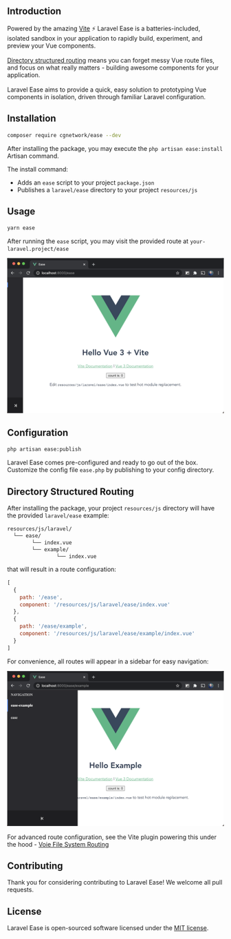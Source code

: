 ## Introduction

Powered by the amazing [Vite](https://vitejs.dev/) ⚡ Laravel Ease is a batteries-included, isolated sandbox in your application to rapidly build, experiment, and preview your Vue components.
<br/>
<br/>
[Directory structured routing](https://github.com/cgnetwork/laravel-ease/blob/master/README.md#directory-structured-routing) means you can forget messy Vue route files, and focus on what really matters - building awesome components for your application.
<br/>
<br/>
Laravel Ease aims to provide a quick, easy solution to prototyping Vue components in isolation, driven through familiar Laravel configuration.

## Installation

```bash
composer require cgnetwork/ease --dev
```

After installing the package, you may execute the `php artisan ease:install` Artisan command.

The install command:

* Adds an `ease` script to your project `package.json`
* Publishes a `laravel/ease` directory to your project `resources/js`

## Usage

```bash
yarn ease
```

After running the `ease` script, you may visit the provided route at `your-laravel.project/ease`

![index.vue](https://raw.githubusercontent.com/cgnetwork/laravel-ease/master/docs/index.vue.png)

## Configuration

```bash
php artisan ease:publish
```

Laravel Ease comes pre-configured and ready to go out of the box. Customize the config file `ease.php` by publishing to your config directory.

## Directory Structured Routing

After installing the package, your project `resources/js` directory will have the provided `laravel/ease` example:

```
resources/js/laravel/
  └── ease/
        └── index.vue
        └── example/
                └── index.vue
```

that will result in a route configuration:

```js
[
  {
    path: '/ease',
    component: '/resources/js/laravel/ease/index.vue'
  },
  {
    path: '/ease/example',
    component: '/resources/js/laravel/ease/example/index.vue'
  }
]
```

For convenience, all routes will appear in a sidebar for easy navigation:

![example.index.vue](https://raw.githubusercontent.com/cgnetwork/laravel-ease/master/docs/example.index.vue.png)

For advanced route configuration, see the Vite plugin powering this under the hood - [Voie File System Routing](https://github.com/brattonross/vite-plugin-voie#file-system-routing)

## Contributing

Thank you for considering contributing to Laravel Ease! We welcome all pull requests.

## License

Laravel Ease is open-sourced software licensed under the [MIT license](https://github.com/cgnetwork/laravel-ease/blob/master/LICENSE).
